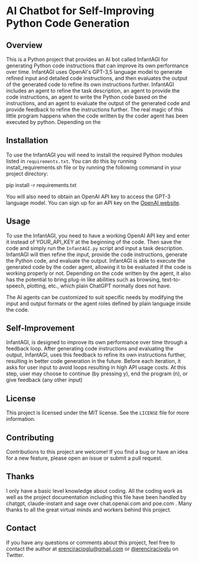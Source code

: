 # AI Chatbot for Self-Improving Python Code Generation

## Overview

This is a Python project that provides an AI bot called InfantAGI for generating Python code instructions that can improve its own performance over time. InfantAGI uses OpenAI's GPT-3,5 language model to generate refined input and detailed code instructions, and then evaluates the output of the generated code to refine its own instructions further. InfantAGI includes an agent to refine the task description, an agent to provide the code instructions, an agent to write the Python code based on the instructions, and an agent to evaluate the output of the generated code and provide feedback to refine the instructions further. The real magic of this little program happens when the code written by the coder agent has been executed by python. Depending on the 

## Installation

To use the InfantAGI you will need to install the required Python modules listed in `requirements.txt`. You can do this by running install_requirements.sh file or by running the following command in your project directory:

pip install -r requirements.txt

You will also need to obtain an OpenAI API key to access the GPT-3 language model. You can sign up for an API key on the [OpenAI website](https://beta.openai.com/signup/).

## Usage

To use the InfantAGI, you need to have a working OpenAI API key and enter it instead of YOUR_API_KEY at the beginning of the code. Then save the code and simply run the `InfantAGI.py` script and input a task description. InfantAGI will then refine the input, provide the code instructions, generate the Python code, and evaluate the output. InfantAGI is able to execute the generated code by the coder agent, allowing it to be evaluated if the code is working properly or not. Depending on the code written by the agent, it also has the potential to bring plug-in like abilities such as browsing, text-to-speech, plotting, etc., which plain ChatGPT normally does not have.

The AI agents can be customized to suit specific needs by modifying the input and output formats or the agent roles defined by plain language inside the code.

## Self-Improvement

InfantAGI, is designed to improve its own performance over time through a feedback loop. After generating code instructions and evaluating the output, InfantAGI, uses this feedback to refine its own instructions further, resulting in better code generation in the future. 
Before each iteration, it asks for user input to avoid loops resulting in high API usage costs. At this step, user may choose to continue (by pressing y), end the program (n), or give feedback (any other input)

## License

This project is licensed under the MIT license. See the `LICENSE` file for more information.

## Contributing

Contributions to this project are welcome! If you find a bug or have an idea for a new feature, please open an issue or submit a pull request.

## Thanks

I only have a basic level knowledge about coding. All the coding work as well as the project documentation including this file have been handled by chatgpt, claude-instant and sage over chat.openai.com and poe.com . Many thanks to all the great virtual minds and workers behind this project.

## Contact

If you have any questions or comments about this project, feel free to contact the author at [erenciracioglu@gmail.com](mailto:erenciracioglu@gmail.com) or [@erenciracioglu](https://twitter.com/erenciracioglu) on Twitter.

